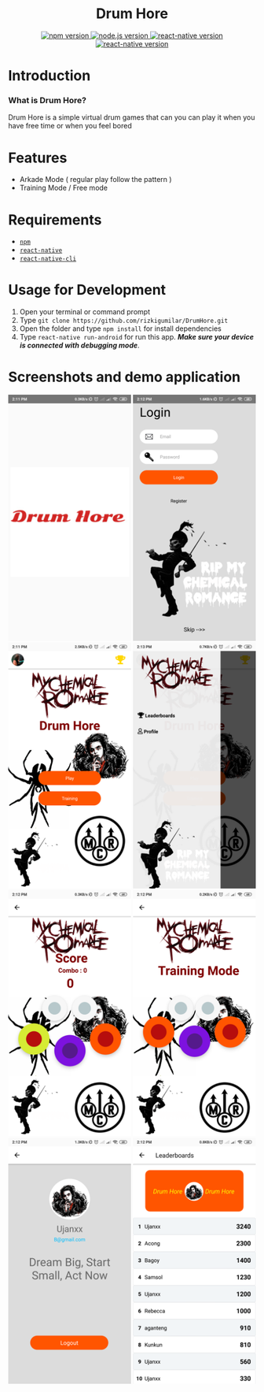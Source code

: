 <h1 align="center">Drum Hore</h1>

<div align="center">
  <a href="#">
    <img src="https://img.shields.io/badge/npm-6.9.2-brightgreen.svg?style=flat-square" alt="npm version">
  </a>
  <a href="#">
    <img src="https://img.shields.io/badge/node.js-10.15.2-blue.svg?style=flat-square" alt="node.js version">
  </a>
  <a href="#">
    <img src="https://img.shields.io/badge/react--native-0.60.0-green.svg?style=flat-square" alt="react-native version">
  </a>
  <a href="#">
    <img src="https://img.shields.io/badge/react--native--Sound-0.11.0-green.svg?style=flat-square" alt="react-native version">
  </a>
</div>

Introduction
=======
### What is Drum Hore?
Drum Hore is a simple virtual drum games that can you can play it when you have free time or when you feel bored

Features
=======
* Arkade Mode ( regular play follow the pattern )
* Training Mode / Free mode

Requirements
=======
* [`npm`](https://www.npmjs.com/get-npm)
* [`react-native`](https://facebook.github.io/react-native/docs/getting-started)
* [`react-native-cli`](https://facebook.github.io/react-native/docs/getting-started)

Usage for Development
=======
1. Open your terminal or command prompt
2. Type `git clone https://github.com/rizkigumilar/DrumHore.git`
3. Open the folder and type `npm install` for install dependencies
4. Type `react-native run-android` for run this app. ***Make sure your device is connected with debugging mode***.

Screenshots and demo application
=======
<div align="center">
  <img width="250" src="src/assets/Image/splash.png"/>
   <img width="250" src="src/assets/Image/login.png"/>
  <img width="250" src="src/assets/Image/Home.png"/>
  <img width="250" src="src/assets/Image/drawer.png"/>
  <img width="250" src="src/assets/Image/playMode.png"/>
  <img width="250" src="src/assets/Image/TrainingMode.png"/>
  <img width="250" src="src/assets/Image/profile.png"/>
  <img width="250" src="src/assets/Image/leaderboard.png"/>

</div>

